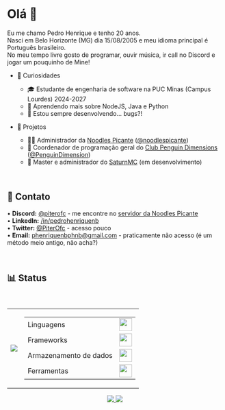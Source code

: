 # Olá 👋

Eu me chamo Pedro Henrique e tenho 20 anos.<br>
Nasci em Belo Horizonte (MG) dia 15/08/2005 e meu idioma principal é Português brasileiro.<br>
No meu tempo livre gosto de programar, ouvir música, ir call no Discord e jogar um pouquinho de Mine!<br>

- 🎈 Curiosidades
  - 🎓 Estudante de engenharia de software na PUC Minas (Campus Lourdes) 2024-2027<br>
  - 🌱 Aprendendo mais sobre NodeJS, Java e Python<br>
  - 🤔 Estou sempre desenvolvendo... bugs?!<br>

- 💼 Projetos
  - 🏃‍♂️ Administrador da [Noodles Picante](https://www.noodlespicante.com) ([@noodlespicante](https://github.com/noodlespicante))<br>
  - 🐧 Coordenador de programação geral do [Club Penguin Dimensions](https://www.cpdimensions.com) ([@PenguinDimension](https://github.com/PenguinDimension))<br>
  - 🧩 Master e administrador do [SaturnMC](https://discord.gg/wcUJgsYUaq) (em desenvolvimento)<br>

<br>

📩 Contato
----
• **Discord:** [@piterofc](https://discord.com/users/351111345971789825) - me encontre no [servidor da Noodles Picante](https://discord.gg/P9dhMJQ)<br>
• **LinkedIn:** [/in/pedrohenriquenb](https://www.linkedin.com/in/pedrohenriquenb)<br>
• **Twitter:** [@PiterOfc](https://twitter.com/piterofc) - acesso pouco<br>
• **Email:** phenriquenbphnb@gmail.com - praticamente não acesso (é um método meio antigo, não acha?)<br>

<br>

📊 Status
----

<br>
<table>
  <tr>
    <td>
      <a href="https://discord.com/users/351111345971789825"><img src="https://lanyard.cnrad.dev/api/351111345971789825?showDisplayName=true&idleMessage=SouNP%20-%20https://www.noodlespicante.com"/></a>
    </td>
    <td>
        <table>
          <tr>
            <td>Linguagens</td>
            <td><a href="#"><img src="https://skillicons.dev/icons?i=html,css,md,js,nodejs,py,java,c" style="height: 30px;"/></a></td>
          </tr>
          <tr>
            <td>Frameworks</td>
            <td><a href="#"><img src="https://skillicons.dev/icons?i=bootstrap,electron,express,jquery,discordjs" style="height: 30px;"/></a></td>
          </tr>
          <tr>
            <td>Armazenamento de dados</td>
            <td><a href="#"><img src="https://skillicons.dev/icons?i=postgres,mysql,redis,firebase" style="height: 30px;"/></a></td>
          </tr>
          <tr>
            <td>Ferramentas</td>
            <td><a href="#"><img src="https://skillicons.dev/icons?i=vscode,github,git,npm,docker,nginx,cloudflare,replit,codepen,postman,figma,netlify,heroku" style="height: 30px;"/></a></td>
          </tr>
        </table>
    </td>
  </tr>
</table>

<p align="center">
  <a href="#">
    <img src="https://github-readme-stats.vercel.app/api?username=piterofc&show_icons=true&include_all_commits=true&locale=pt-br">
  </a>
  <a href="#">
    <img src="https://github-readme-stats.vercel.app/api/top-langs/?username=piterofc&locale=pt-br&layout=compact">
  </a>
</p>
